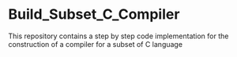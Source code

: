 # Build_Subset_C_Compiler
This repository contains a step by step code implementation for the construction of a compiler for a subset of C language
